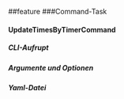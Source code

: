##feature
###Command-Task 
#### UpdateTimesByTimerCommand
##### CLI-Aufrupt
##### Argumente und Optionen
##### Yaml-Datei